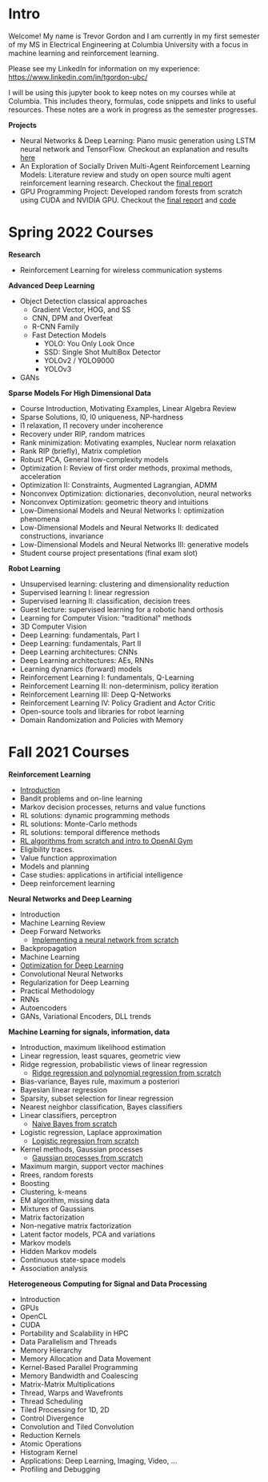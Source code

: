 # Intro

Welcome! My name is Trevor Gordon and I am currently in my first semester of my MS in Electrical Engineering at Columbia University with a focus in machine learning and reinforcement learning.

Please see my LinkedIn for information on my experience: https://www.linkedin.com/in/tgordon-ubc/

I will be using this jupyter book to keep notes on my courses while at Columbia. This includes theory, formulas, code snippets and links to useful resources. These notes are a work in progress as the semester progresses.



**Projects**
- Neural Networks & Deep Learning: Piano music generation using LSTM neural network and TensorFlow. Checkout an explanation and results [here](https://trevor16gordon.github.io/notes/music_gen_rnn.html)
- An Exploration of Socially Driven Multi-Agent Reinforcement Learning Models: Literature review and study on open source multi agent reinforcement learning research. Checkout the [final report](https://github.com/Trevor16gordon/multi_agent_rl_proj/blob/main/RL_Final_Report.pdf)
- GPU Programming Project: Developed random forests from scratch using CUDA and NVIDIA GPU. Checkout the [final report](https://github.com/Trevor16gordon/random-forests-cuda/blob/main/report.pdf) and [code](https://github.com/Trevor16gordon/random-forests-cuda)


# Spring 2022 Courses

**Research**
- Reinforcement Learning for wireless communication systems

**Advanced Deep Learning**
- Object Detection classical approaches
  - Gradient Vector, HOG, and SS
  - CNN, DPM and Overfeat
  - R-CNN Family
  - Fast Detection Models
    - YOLO: You Only Look Once
    - SSD: Single Shot MultiBox Detector
    - YOLOv2 / YOLO9000
    - YOLOv3
- GANs

**Sparse Models For High Dimensional Data**
- Course Introduction, Motivating Examples, Linear Algebra Review
- Sparse Solutions, l0, l0 uniqueness, NP-hardness
- l1 relaxation, l1 recovery under incoherence
- Recovery under RIP, random matrices
- Rank minimization: Motivating examples, Nuclear norm relaxation
- Rank RIP (briefly), Matrix completion
- Robust PCA, General low-complexity models
- Optimization I: Review of first order methods, proximal methods, acceleration
- Optimization II: Constraints, Augmented Lagrangian, ADMM
- Nonconvex Optimization: dictionaries, deconvolution, neural networks
- Nonconvex Optimization: geometric theory and intuitions
- Low-Dimensional Models and Neural Networks I: optimization phenomena
- Low-Dimensional Models and Neural Networks II: dedicated constructions, invariance
- Low-Dimensional Models and Neural Networks III: generative models
- Student course project presentations (final exam slot)

**Robot Learning**
- Unsupervised learning: clustering and dimensionality reduction
- Supervised learning I: linear regression
- Supervised learning II: classification, decision trees
- Guest lecture: supervised learning for a robotic hand orthosis
- Learning for Computer Vision: "traditional" methods
- 3D Computer Vision
- Deep Learning: fundamentals, Part I
- Deep Learning: fundamentals, Part II
- Deep Learning architectures: CNNs
- Deep Learning architectures: AEs, RNNs
- Learning dynamics (forward) models
- Reinforcement Learning I: fundamentals, Q-Learning
- Reinforcement Learning II: non-determinism, policy iteration
- Reinforcement Learning III: Deep Q-Networks
- Reinforcement Learning IV: Policy Gradient and Actor Critic
- Open-source tools and libraries for robot learning
- Domain Randomization and Policies with Memory


# Fall 2021 Courses

**Reinforcement Learning**
- [Introduction](https://trevor16gordon.github.io/notes/courses/ELEN6885/1_overview.html)
- Bandit problems and on-line learning
- Markov decision processes, returns and value functions
- RL solutions: dynamic programming methods
- RL solutions: Monte-Carlo methods
- RL solutions: temporal difference methods
- [RL algorithms from scratch and intro to OpenAI Gym](https://trevor16gordon.github.io/notes/courses/ELEN6885/rl_balancing_exploration_notebook.html)
- Eligibility traces.
- Value function approximation
- Models and planning
- Case studies: applications in artificial intelligence
- Deep reinforcement learning

**Neural Networks and Deep Learning**
- Introduction
- Machine Learning Review
- Deep Forward Networks
  - [Implementing a neural network from scratch](https://trevor16gordon.github.io/notes/chapters/Notes/feedforward_neural_network.html)
- Backpropagation
- Machine Learning
- [Optimization for Deep Learning](https://trevor16gordon.github.io/notes/courses/ECBM4040/3_optimizers.html)
- Convolutional Neural Networks
- Regularization for Deep Learning
- Practical Methodology
- RNNs
- Autoencoders
- GANs, Variational Encoders, DLL trends

**Machine Learning for signals, information, data**
- Introduction, maximum likelihood estimation
- Linear regression, least squares, geometric view
- Ridge regression, probabilistic views of linear regression
  - [Ridge regression and polynomial regression from scratch](https://trevor16gordon.github.io/notes/courses/ELEN4720/2_regression.html)
- Bias-variance, Bayes rule, maximum a posteriori
- Bayesian linear regression
- Sparsity, subset selection for linear regression
- Nearest neighbor classification, Bayes classifiers
- Linear classifiers, perceptron
  - [Naive Bayes from scratch](https://trevor16gordon.github.io/notes/courses/ELEN4720/4_naive_bayes.html)
- Logistic regression, Laplace approximation
  - [Logistic regression from scratch](https://trevor16gordon.github.io/notes/courses/ELEN4720/5_logistic_regression.html)
- Kernel methods, Gaussian processes
  - [Gaussian processes from scratch](https://trevor16gordon.github.io/notes/courses/ELEN4720/6_gaussian_processes.html)
- Maximum margin, support vector machines
- Rrees, random forests
- Boosting
- Clustering, k-means	
- EM algorithm, missing data	
- Mixtures of Gaussians	
- Matrix factorization	
- Non-negative matrix factorization	
- Latent factor models, PCA and variations	
- Markov models	
- Hidden Markov models	
- Continuous state-space models	
- Association analysis

**Heterogeneous Computing for Signal and Data Processing**
- Introduction
- GPUs
- OpenCL
- CUDA
- Portability and Scalability in HPC
- Data Parallelism and Threads
- Memory Hierarchy
- Memory Allocation and Data Movement
- Kernel-Based Parallel Programming
- Memory Bandwidth and Coalescing
- Matrix-Matrix Multiplications
- Thread, Warps and Wavefronts
- Thread Scheduling
- Tiled Processing for 1D, 2D
- Control Divergence
- Convolution and Tiled Convolution
- Reduction Kernels
- Atomic Operations
- Histogram Kernel
- Applications: Deep Learning, Imaging, Video, ...
- Profiling and Debugging

